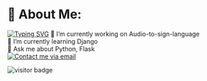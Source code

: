 # 💫 About Me:
[![Typing SVG](https://readme-typing-svg.demolab.com/?lines=Hi+👋+There;I'm+Deepesh+Ahuja)](https://git.io/typing-svg)
🔭 I’m currently working on Audio-to-sign-language<br>🌱 I’m currently learning Django<br>💬 Ask me about Python, Flask<br>[![Contact me via email](https://img.shields.io/badge/Contact%20Me-DeepeshAhuja-blue.svg)](mailto:DeepeshAhuja@gmail.com)


![visitor badge](https://visitor-badge.laobi.icu/badge?page_id=DeepeshAhuja.visitor-badge)

